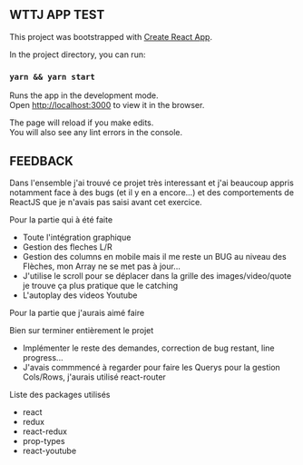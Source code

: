 ## WTTJ APP TEST

This project was bootstrapped with [Create React App](https://github.com/facebook/create-react-app).

In the project directory, you can run:

### `yarn && yarn start`

Runs the app in the development mode.<br>
Open [http://localhost:3000](http://localhost:3000) to view it in the browser.

The page will reload if you make edits.<br>
You will also see any lint errors in the console.

## FEEDBACK

Dans l'ensemble j'ai trouvé ce projet très interessant et j'ai beaucoup appris notamment face à des bugs (et il y en a encore...)
et des comportements de ReactJS que je n'avais pas saisi avant cet exercice.<br>

Pour la partie qui à été faite<br>
<ul>
<li>Toute l'intégration graphique</li>
<li>Gestion des fleches L/R</li>
<li>Gestion des columns en mobile mais il me reste un BUG au niveau des Flèches, mon Array ne se met pas à jour...</li>
<li>J'utilise le scroll pour se déplacer dans la grille des images/video/quote je trouve ça plus pratique que le catching</li>
<li>L'autoplay des videos Youtube</li>
</ul>

Pour la partie que j'aurais aimé faire<br>

Bien sur terminer entièrement le projet<br>
<ul>
<li>Implémenter le reste des demandes, correction de bug restant, line progress...</li>
<li>J'avais commmencé à regarder pour faire les Querys pour la gestion Cols/Rows, j'aurais utilisé react-router</li>
</ul>

Liste des packages utilisés
<ul>
<li>react</li>
<li>redux</li>
<li>react-redux</li>
<li>prop-types</li>
<li>react-youtube</li>
<ul>


